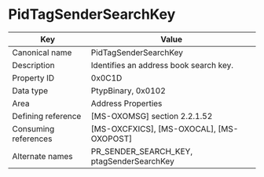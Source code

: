# PidTagSenderSearchKey

| Key | Value |
|---|---|
| Canonical name | PidTagSenderSearchKey |
| Description | Identifies an address book search key. |
| Property ID | 0x0C1D |
| Data type | PtypBinary, 0x0102 |
| Area | Address Properties |
| Defining reference | [MS-OXOMSG] section 2.2.1.52 |
| Consuming references | [MS-OXCFXICS], [MS-OXOCAL], [MS-OXOPOST] |
| Alternate names | PR_SENDER_SEARCH_KEY, ptagSenderSearchKey |
